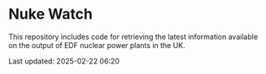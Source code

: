 # Nuke Watch

This repository includes code for retrieving the latest information available on the output of EDF nuclear power plants in the UK.

Last updated: 2025-02-22 06:20